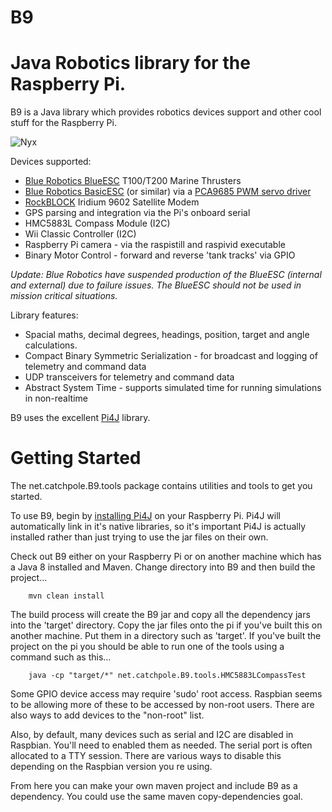 B9
===========

# Java Robotics library for the Raspberry Pi.

B9 is a Java library which provides robotics devices support and other cool stuff for the Raspberry Pi.

![Nyx](https://storage.googleapis.com/kyoto.catchpole.net/nyx-float1.jpg "Nyx")

Devices supported:

- [Blue Robotics BlueESC](https://www.bluerobotics.com/store/thrusters/t100-thruster/) T100/T200 Marine Thrusters
- [Blue Robotics BasicESC](https://www.bluerobotics.com/store/electronics/besc30-r3/) (or similar) via a [PCA9685 PWM servo driver](https://www.adafruit.com/product/815)
- [RockBLOCK](http://www.rock7mobile.com/products-rockblock) Iridium 9602 Satellite Modem
- GPS parsing and integration via the Pi's onboard serial
- HMC5883L Compass Module (I2C)
- Wii Classic Controller (I2C)
- Raspberry Pi camera - via the raspistill and raspivid executable
- Binary Motor Control - forward and reverse 'tank tracks' via GPIO

*Update: Blue Robotics have suspended production of the BlueESC (internal and external) due to failure issues. The BlueESC should not be used in mission critical situations.*

Library features:

- Spacial maths, decimal degrees, headings, position, target and angle calculations.
- Compact Binary Symmetric Serialization - for broadcast and logging of telemetry and command data
- UDP transceivers for telemetry and command data
- Abstract System Time - supports simulated time for running simulations in non-realtime

B9 uses the excellent [Pi4J](https://github.com/Pi4J) library.

# Getting Started

The net.catchpole.B9.tools package contains utilities and tools to get you started.

To use B9, begin by [installing Pi4J](http://pi4j.com/install.html#EasyPreferred) on your Raspberry Pi.
Pi4J will automatically link in it's native libraries, so it's important Pi4J is actually installed rather than just trying to use the jar files on their own.

Check out B9 either on your Raspberry Pi or on another machine which has a Java 8 installed and Maven. Change directory into B9 and then build the project...

        mvn clean install
        
The build process will create the B9 jar and copy all the dependency jars into the 'target' directory.
Copy the jar files onto the pi if you've built this on another machine. Put them in a directory such as 'target'.
If you've built the project on the pi you should be able to run one of the tools using a command such as this...

        java -cp "target/*" net.catchpole.B9.tools.HMC5883LCompassTest

Some GPIO device access may require 'sudo' root access. Raspbian seems to be allowing more of these to be accessed by non-root users.
There are also ways to add devices to the "non-root" list.

Also, by default, many devices such as serial and I2C are disabled in Raspbian.
You'll need to enabled them as needed. The serial port is often allocated to a TTY session.
There are various ways to disable this depending on the Raspbian version you re using.

From here you can make your own maven project and include B9 as a dependency. You could use the same maven copy-dependencies goal.
